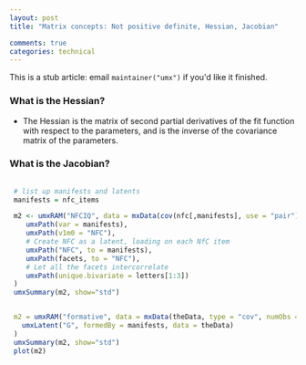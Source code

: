 ```yaml
---
layout: post
title: "Matrix concepts: Not positive definite, Hessian, Jacobian"

comments: true
categories: technical
---
```


This is a stub article: email `maintainer("umx")` if you'd like it finished.

### What is the Hessian?

* The Hessian is the matrix of second partial derivatives of the fit function with respect to the parameters, and is the inverse of the covariance matrix of the parameters.

### What is the Jacobian?


```r
    
 # list up manifests and latents
 manifests = nfc_items

 m2 <- umxRAM("NFCIQ", data = mxData(cov(nfc[,manifests], use = "pair"), type = "cov", numObs = nrow(nfc),
 	umxPath(var = manifests),
 	umxPath(v1m0 = "NFC"),
 	# Create NFC as a latent, loading on each NfC item
 	umxPath("NFC", to = manifests),
 	umxPath(facets, to = "NFC"),
 	# Let all the facets intercorrelate
 	umxPath(unique.bivariate = letters[1:3])
 )
 umxSummary(m2, show="std")


 m2 = umxRAM("formative", data = mxData(theData, type = "cov", numObs = nrow(demoOneFactor),
   umxLatent("G", formedBy = manifests, data = theData)
 )
 umxSummary(m2, show="std")
 plot(m2)
     
``` 
